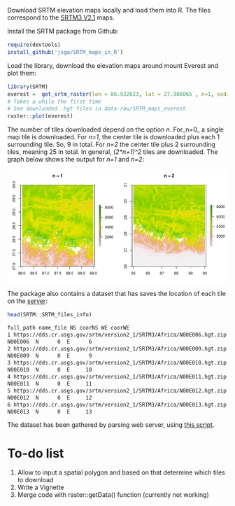 Download SRTM elevation maps locally and load them into R. The files correspond to the [SRTM3 V2.1](https://dds.cr.usgs.gov/srtm/version2_1/SRTM3/) maps.

Install the SRTM package from Github:

```r
require(devtools)
install_github('jsga/SRTM_maps_in_R')
```

Load the library, download the elevation maps around mount Everest and plot them:

```r
library(SRTM)
everest =  get_srtm_raster(lon = 86.922623, lat = 27.986065 , n=1, exdir_srtm_hgt = "data-raw/SRTM_maps_everest") 
# Takes a while the first time
# See downloaded .hgt files in data-raw/SRTM_maps_everest
raster::plot(everest)
```
The number of tiles downloaded depend on the option *n*. For_n=0_ a single map tile is downloaded. For _n=1_, the center tile is downloaded plus each 1 surrounding tile. So, 9 in total. For _n=2_ the center tile plus 2 surrounding tiles, meaning 25 in total. In general, _(2*n+1)^2_ tiles are downloaded. The graph below shows the output for _n=1_ and _n=2_:

![Output of raster::plot(everest) with n=1 and n=2](data-raw/everest.png)


The package also contains a dataset that has saves the location of each tile on the [server](https://dds.cr.usgs.gov/srtm/version2_1/SRTM3/):

```r
head(SRTM::SRTM_files_info)
```
```
full_path name_file NS coorNS WE coorWE
1 https://dds.cr.usgs.gov/srtm/version2_1/SRTM3/Africa/N00E006.hgt.zip   N00E006  N      0  E      6
2 https://dds.cr.usgs.gov/srtm/version2_1/SRTM3/Africa/N00E009.hgt.zip   N00E009  N      0  E      9
3 https://dds.cr.usgs.gov/srtm/version2_1/SRTM3/Africa/N00E010.hgt.zip   N00E010  N      0  E     10
4 https://dds.cr.usgs.gov/srtm/version2_1/SRTM3/Africa/N00E011.hgt.zip   N00E011  N      0  E     11
5 https://dds.cr.usgs.gov/srtm/version2_1/SRTM3/Africa/N00E012.hgt.zip   N00E012  N      0  E     12
6 https://dds.cr.usgs.gov/srtm/version2_1/SRTM3/Africa/N00E013.hgt.zip   N00E013  N      0  E     13
```

The dataset has been gathered by parsing web server, using [this script](https://github.com/jsga/SRTM_maps_in_R/blob/master/data-raw/SRTM_files_info.R).

# To-do list

1. Allow to input a spatial polygon and based on that determine which tiles to download
2. Write a Vignette
2. Merge code with raster::getData() function (currently not working)


